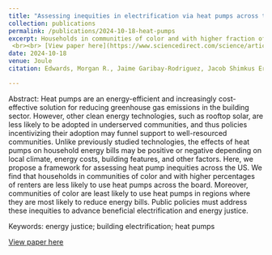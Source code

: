```yaml
---
title: "Assessing inequities in electrification via heat pumps across the US"
collection: publications
permalink: /publications/2024-10-18-heat-pumps
excerpt: Households in communities of color and with higher fraction of renters are less likely to be heated using heat pumps. Public policies must address these inequities to advance beneficial electrification.
 <br><br> [View paper here](https://www.sciencedirect.com/science/article/pii/S2542435124004306)
date: 2024-10-18
venue: Joule
citation: Edwards, Morgan R., Jaime Garibay-Rodriguez, Jacob Shimkus Erickson, Muhammad Shayan, Jing Ling Tan, Xingchi Shen, Yueming Qiu, and Pengfei Liu. 2024. “Assessing Inequities in Electrification via Heat Pumps across the US.” Joule. doi:10.1016/j.joule.2024.09.012.

---
```

Abstract: Heat pumps are an energy-efficient and increasingly cost-effective solution for reducing greenhouse gas emissions in the building sector. However, other clean energy technologies, such as rooftop solar, are less likely to be adopted in underserved communities, and thus policies incentivizing their adoption may funnel support to well-resourced communities. Unlike previously studied technologies, the effects of heat pumps on household energy bills may be positive or negative depending on local climate, energy costs, building features, and other factors. Here, we propose a framework for assessing heat pump inequities across the US. We find that households in communities of color and with higher percentages of renters are less likely to use heat pumps across the board. Moreover, communities of color are least likely to use heat pumps in regions where they are most likely to reduce energy bills. Public policies must address these inequities to advance beneficial electrification and energy justice.

Keywords: energy justice; building electrification; heat pumps

[View paper here](https://www.sciencedirect.com/science/article/pii/S2542435124004306)
